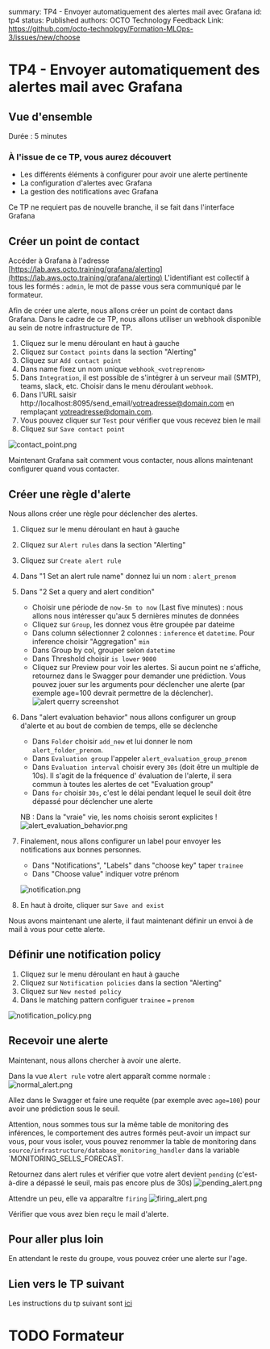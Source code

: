 summary: TP4 - Envoyer automatiquement des alertes mail avec Grafana
id: tp4
status: Published
authors: OCTO Technology
Feedback Link: https://github.com/octo-technology/Formation-MLOps-3/issues/new/choose

# TP4 - Envoyer automatiquement des alertes mail avec Grafana

## Vue d'ensemble

Durée : 5 minutes

### À l'issue de ce TP, vous aurez découvert

- Les différents éléments à configurer pour avoir une alerte pertinente
- La configuration d'alertes avec Grafana
- La gestion des notifications avec Grafana

Ce TP ne requiert pas de nouvelle branche, il se fait dans l'interface Grafana

## Créer un point de contact

Accéder à Grafana à
l'adresse [https://lab.aws.octo.training/grafana/alerting](https://lab.aws.octo.training/grafana/alerting)
L'identifiant est collectif à tous les formés : `admin`, le mot de passe vous sera communiqué par le formateur.

Afin de créer une alerte, nous allons créer un point de contact dans Grafana. Dans le cadre de ce TP, nous allons
utiliser un webhook disponible au sein de notre infrastructure de TP.

1. Cliquez sur le menu déroulant en haut à gauche
2. Cliquez sur `Contact points` dans la section "Alerting"
3. Cliquez sur `Add contact point`
4. Dans name fixez un nom unique `webhook_<votreprenom>`
5. Dans `Integration`, il est possible de s'intégrer à un serveur mail (SMTP), teams, slack, etc. Choisir dans le menu
   déroulant `webhook`.
6. Dans l'URL saisir http://localhost:8095/send_email/votreadresse@domain.com en remplaçant votreadresse@domain.com.
7. Vous pouvez cliquer sur `Test` pour vérifier que vous recevez bien le mail
8. Cliquez sur `Save contact point`

![contact_point.png](./images/tp4/contact_point.png)

Maintenant Grafana sait comment vous contacter, nous allons maintenant configurer quand vous contacter.

## Créer une règle d'alerte

Nous allons créer une règle pour déclencher des alertes.

1. Cliquez sur le menu déroulant en haut à gauche
2. Cliquez sur `Alert rules` dans la section "Alerting"
3. Cliquez sur `Create alert rule`
4. Dans "1 Set an alert rule name" donnez lui un nom : `alert_prenom`
5. Dans "2 Set a query and alert condition"
    - Choisir une période de `now-5m to now` (Last five minutes) : nous allons nous intéresser qu'aux 5 dernières
      minutes de données
    - Cliquez sur `Group`, les donnez vous être groupée par dateime
    - Dans column sélectionner 2 colonnes : `inference` et `datetime`. Pour inference choisir "Aggregation" `min`
    - Dans Group by col, grouper selon `datetime`
    - Dans Threshold choisir `is lower` `9000`
    - Cliquez sur Preview pour voir les alertes. Si aucun point ne s'affiche, retournez dans le Swagger pour demander
      une
      prédiction. Vous pouvez jouer sur les arguments pour déclencher une alerte (par exemple age=100 devrait permettre
      de la déclencher).
      ![alert querry screenshot](./images/tp4/alert_querry.png)
6. Dans "alert evaluation behavior" nous allons configurer un group d'alerte et au bout de combien de temps, elle se
   déclenche
    - Dans `Folder` choisir `add_new` et lui donner le nom `alert_folder_prenom`.
    - Dans `Evaluation group` l'appeler `alert_evaluation_group_prenom`
    - Dans `Evaluation interval`  choisir every `30s` (doit être un multiple de 10s). Il s'agit de la fréquence d'
      évaluation de l'alerte, il sera commun à toutes les alertes de cet "Evaluation group"
    - Dans `for` choisir `30s`, c'est le délai pendant lequel le seuil doit être dépassé pour déclencher une alerte

   NB : Dans la "vraie" vie, les noms choisis seront explicites !
   ![alert_evaluation_behavior.png](./images/tp4/alert_evaluation_behavior.png)
7. Finalement, nous allons configurer un label pour envoyer les notifications aux bonnes personnes.
    - Dans "Notifications", "Labels" dans "choose key" taper `trainee`
    - Dans "Choose value" indiquer votre prénom

   ![notification.png](./images/tp4/notification.png)
7. En haut à droite, cliquer sur `Save and exist`

Nous avons maintenant une alerte, il faut maintenant définir un envoi à de mail à vous pour cette alerte.

## Définir une notification policy

1. Cliquez sur le menu déroulant en haut à gauche
2. Cliquez sur `Notification policies` dans la section "Alerting"
3. Cliquez sur `New nested policy`
4. Dans le matching pattern configuer `trainee` `=` `prenom`

![notification_policy.png](./images/tp4/notification_policy.png)

## Recevoir une alerte

Maintenant, nous allons chercher à avoir une alerte.

Dans la vue `Alert rule` votre alert apparaît comme normale :
![normal_alert.png](./images/tp4/normal_alert.png)

Allez dans le Swagger et faire une requête (par exemple avec `age=100`) pour avoir une prédiction sous le seuil.

Attention, nous sommes tous sur la même table de monitoring des inférences, le comportement des autres formés peut-avoir
un impact sur vous, pour vous isoler, vous pouvez renommer la table de monitoring
dans `source/infrastructure/database_monitoring_handler` dans la variable `MONITORING_SELLS_FORECAST.

Retournez dans alert rules et vérifier que votre alert devient `pending` (c'est-à-dire a dépassé le seuil, mais pas
encore plus de 30s)
![pending_alert.png](./images/tp4/pending_alert.png)

Attendre un peu, elle va apparaître `firing`
![firing_alert.png](./images/tp4/firing_alert.png)

Vérifier que vous avez bien reçu le mail d'alerte.

## Pour aller plus loin

En attendant le reste du groupe, vous pouvez créer une alerte sur l'age.

## Lien vers le TP suivant

Les instructions du tp suivant sont [ici](https://octo-technology.github.io/Formation-MLOps-3/tp4#0)

# TODO Formateur
